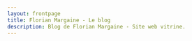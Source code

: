 ```yaml
---
layout: frontpage
title: Florian Margaine - Le blog
description: Blog de Florian Margaine - Site web vitrine.
---
```


